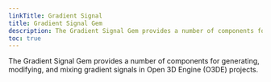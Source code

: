 ```yaml
---
linkTitle: Gradient Signal
title: Gradient Signal Gem
description: The Gradient Signal Gem provides a number of components for generating, modifying, and mixing gradient signals in Open 3D Engine (O3DE) projects.
toc: true
---
```


The Gradient Signal Gem provides a number of components for generating, modifying, and mixing gradient signals in Open 3D Engine (O3DE) projects.
